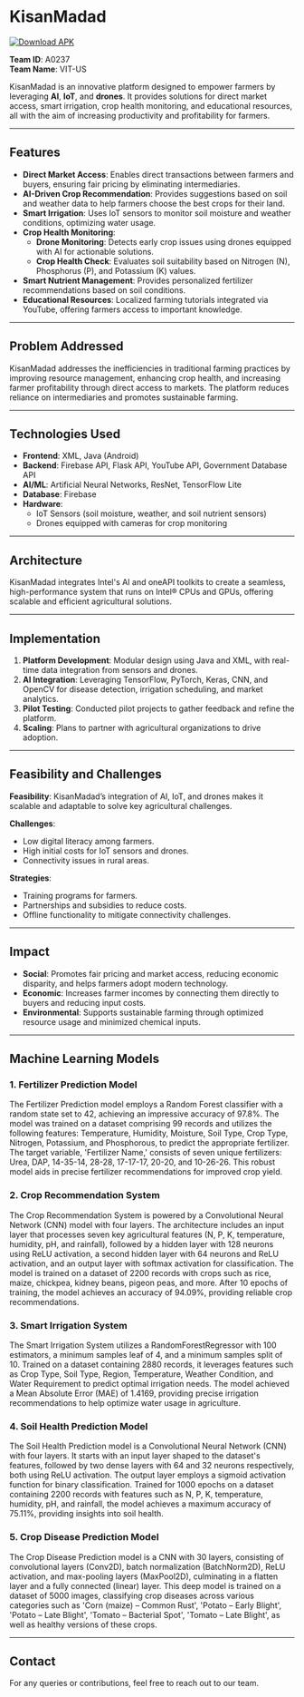 # KisanMadad

[![Download APK](https://img.shields.io/badge/Download-APK-brightgreen)](./app.apk)

**Team ID**: A0237  
**Team Name**: VIT-US

KisanMadad is an innovative platform designed to empower farmers by leveraging **AI**, **IoT**, and **drones**. It provides solutions for direct market access, smart irrigation, crop health monitoring, and educational resources, all with the aim of increasing productivity and profitability for farmers.

---

## Features

- **Direct Market Access**: Enables direct transactions between farmers and buyers, ensuring fair pricing by eliminating intermediaries.
- **AI-Driven Crop Recommendation**: Provides suggestions based on soil and weather data to help farmers choose the best crops for their land.
- **Smart Irrigation**: Uses IoT sensors to monitor soil moisture and weather conditions, optimizing water usage.
- **Crop Health Monitoring**:
  - **Drone Monitoring**: Detects early crop issues using drones equipped with AI for actionable solutions.
  - **Crop Health Check**: Evaluates soil suitability based on Nitrogen (N), Phosphorus (P), and Potassium (K) values.
- **Smart Nutrient Management**: Provides personalized fertilizer recommendations based on soil conditions.
- **Educational Resources**: Localized farming tutorials integrated via YouTube, offering farmers access to important knowledge.

---

## Problem Addressed

KisanMadad addresses the inefficiencies in traditional farming practices by improving resource management, enhancing crop health, and increasing farmer profitability through direct access to markets. The platform reduces reliance on intermediaries and promotes sustainable farming.

---

## Technologies Used

- **Frontend**: XML, Java (Android)
- **Backend**: Firebase API, Flask API, YouTube API, Government Database API
- **AI/ML**: Artificial Neural Networks, ResNet, TensorFlow Lite
- **Database**: Firebase
- **Hardware**:
  - IoT Sensors (soil moisture, weather, and soil nutrient sensors)
  - Drones equipped with cameras for crop monitoring

---

## Architecture

KisanMadad integrates Intel's AI and oneAPI toolkits to create a seamless, high-performance system that runs on Intel® CPUs and GPUs, offering scalable and efficient agricultural solutions.

---

## Implementation

1. **Platform Development**: Modular design using Java and XML, with real-time data integration from sensors and drones.
2. **AI Integration**: Leveraging TensorFlow, PyTorch, Keras, CNN, and OpenCV for disease detection, irrigation scheduling, and market analytics.
3. **Pilot Testing**: Conducted pilot projects to gather feedback and refine the platform.
4. **Scaling**: Plans to partner with agricultural organizations to drive adoption.

---

## Feasibility and Challenges

**Feasibility**: KisanMadad’s integration of AI, IoT, and drones makes it scalable and adaptable to solve key agricultural challenges.

**Challenges**:
- Low digital literacy among farmers.
- High initial costs for IoT sensors and drones.
- Connectivity issues in rural areas.

**Strategies**:
- Training programs for farmers.
- Partnerships and subsidies to reduce costs.
- Offline functionality to mitigate connectivity challenges.

---

## Impact

- **Social**: Promotes fair pricing and market access, reducing economic disparity, and helps farmers adopt modern technology.
- **Economic**: Increases farmer incomes by connecting them directly to buyers and reducing input costs.
- **Environmental**: Supports sustainable farming through optimized resource usage and minimized chemical inputs.

---

## Machine Learning Models

### 1. Fertilizer Prediction Model
The Fertilizer Prediction model employs a Random Forest classifier with a random state set to 42, achieving an impressive accuracy of 97.8%. The model was trained on a dataset comprising 99 records and utilizes the following features: Temperature, Humidity, Moisture, Soil Type, Crop Type, Nitrogen, Potassium, and Phosphorous, to predict the appropriate fertilizer. The target variable, 'Fertilizer Name,' consists of seven unique fertilizers: Urea, DAP, 14-35-14, 28-28, 17-17-17, 20-20, and 10-26-26. This robust model aids in precise fertilizer recommendations for improved crop yield.

### 2. Crop Recommendation System
The Crop Recommendation System is powered by a Convolutional Neural Network (CNN) model with four layers. The architecture includes an input layer that processes seven key agricultural features (N, P, K, temperature, humidity, pH, and rainfall), followed by a hidden layer with 128 neurons using ReLU activation, a second hidden layer with 64 neurons and ReLU activation, and an output layer with softmax activation for classification. The model is trained on a dataset of 2200 records with crops such as rice, maize, chickpea, kidney beans, pigeon peas, and more. After 10 epochs of training, the model achieves an accuracy of 94.09%, providing reliable crop recommendations.

### 3. Smart Irrigation System
The Smart Irrigation System utilizes a RandomForestRegressor with 100 estimators, a minimum samples leaf of 4, and a minimum samples split of 10. Trained on a dataset containing 2880 records, it leverages features such as Crop Type, Soil Type, Region, Temperature, Weather Condition, and Water Requirement to predict optimal irrigation needs. The model achieved a Mean Absolute Error (MAE) of 1.4169, providing precise irrigation recommendations to help optimize water usage in agriculture.

### 4. Soil Health Prediction Model
The Soil Health Prediction model is a Convolutional Neural Network (CNN) with four layers. It starts with an input layer shaped to the dataset's features, followed by two dense layers with 64 and 32 neurons respectively, both using ReLU activation. The output layer employs a sigmoid activation function for binary classification. Trained for 1000 epochs on a dataset containing 2200 records with features such as N, P, K, temperature, humidity, pH, and rainfall, the model achieves a maximum accuracy of 75.11%, providing insights into soil health.

### 5. Crop Disease Prediction Model
The Crop Disease Prediction model is a CNN with 30 layers, consisting of convolutional layers (Conv2D), batch normalization (BatchNorm2D), ReLU activation, and max-pooling layers (MaxPool2D), culminating in a flatten layer and a fully connected (linear) layer. This deep model is trained on a dataset of 5000 images, classifying crop diseases across various categories such as 'Corn (maize) – Common Rust', 'Potato – Early Blight', 'Potato – Late Blight', 'Tomato – Bacterial Spot', 'Tomato – Late Blight', as well as healthy versions of these crops.

---

## Contact

For any queries or contributions, feel free to reach out to our team.
